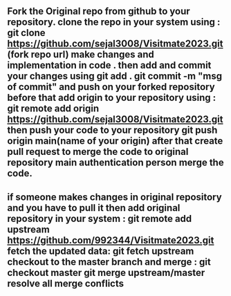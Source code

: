 Fork the  Original repo from github to your repository.
clone the repo in your system using :
git clone https://github.com/sejal3008/Visitmate2023.git (fork repo url)
make changes and implementation in code .
then add and commit your changes using 
git add .
git commit -m "msg of commit"
and push on your forked repository 
before that add origin to your repository using :
git remote add origin https://github.com/sejal3008/Visitmate2023.git
then push your code to your repository 
git push origin main(name of your origin)
after that create pull request to merge the code to original repository main authentication person merge the code.
----------------------
if someone makes changes in original repository and you have to pull it then 
add original repository in your system :
git remote add upstream https://github.com/992344/Visitmate2023.git
fetch the updated data:
git fetch upstream
checkout to the master branch and merge :
git checkout master
git merge upstream/master
resolve all merge conflicts
----------------------------------------------
